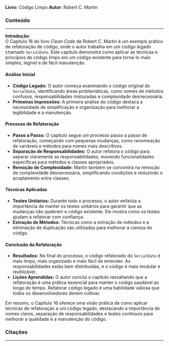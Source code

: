 **Livro:** Código Limpo
**Autor**: Robert C. Martin

### Conteúdo
----------------

**Introdução:**  
O Capítulo 16 do livro *Clean Code* de Robert C. Martin é um exemplo prático de refatoração de código, onde o autor trabalha em um código legado chamado `SerialDate`. Este capítulo demonstra como aplicar as técnicas e princípios de código limpo em um código existente para torná-lo mais simples, legível e de fácil manutenção.

#### Análise Inicial
- **Código Legado:** O autor começa examinando o código original do `SerialDate`, identificando áreas problemáticas, como nomes de métodos confusos, responsabilidades misturadas e complexidade desnecessária.
- **Primeiras Impressões:** A primeira análise do código destaca a necessidade de simplificação e organização para melhorar a legibilidade e a manutenção.

#### Processo de Refatoração
- **Passo a Passo:** O capítulo segue um processo passo a passo de refatoração, começando com pequenas mudanças, como renomeação de variáveis e métodos para nomes mais descritivos.
- **Separação de Responsabilidades:** O autor refatora o código para separar claramente as responsabilidades, movendo funcionalidades específicas para métodos e classes apropriados.
- **Remoção de Complexidade:** Martin também se concentra na remoção de complexidade desnecessária, simplificando condições e reduzindo o acoplamento entre classes.

#### Técnicas Aplicadas
- **Testes Unitários:** Durante todo o processo, o autor enfatiza a importância de manter os testes unitários para garantir que as mudanças não quebrem o código existente. Ele mostra como os testes ajudam a refatorar com confiança.
- **Extração de Métodos:** Técnicas como a extração de métodos e a eliminação de duplicação são utilizadas para melhorar a clareza do código.

#### Conclusão da Refatoração
- **Resultados:** No final do processo, o código refatorado do `SerialDate` é mais limpo, mais organizado e mais fácil de entender. As responsabilidades estão bem distribuídas, e o código é mais modular e reutilizável.
- **Lições Aprendidas:** O autor conclui o capítulo ressaltando que a refatoração é uma prática essencial para manter o código saudável ao longo do tempo. Refatorar código legado é uma habilidade valiosa que todos os desenvolvedores devem cultivar.

Em resumo, o Capítulo 16 oferece uma visão prática de como aplicar técnicas de refatoração a um código legado, destacando a importância de nomes claros, separação de responsabilidades e testes contínuos para melhorar a qualidade e a manutenção do código.





### Citações
---------

